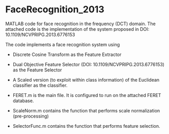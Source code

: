 # FaceRecognition_2013
MATLAB code for face recognition in the frequency (DCT) domain.
The attached code is the implementation of the system proposed in DOI: 10.1109/NCVPRIPG.2013.6776153

The code implements a face recognition system using 
  - Discrete Cosine Transform as the Feature Extractor
  - Dual Objective Feature Selector (DOI: 10.1109/NCVPRIPG.2013.6776153) as the Feature Selector
  - A Scaled version (to exploit within class information) of the Euclidean classifier as the classifier.
  
  - FERET.m is the main file. It is configured to run on the attached FERET database.
  - ScaleNorm.m contains the function that performs scale normalization (pre-processing)
  - SelectorFunc.m contains the function that performs feature selection.
